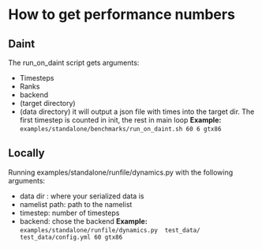 # How to get performance numbers

## Daint
The run_on_daint script gets arguments:
- Timesteps
- Ranks
- backend
- (target directory)
- (data directory)
it will output a json file with times into the target dir. The first timestep is counted in init, the rest in main loop
**Example:**
`examples/standalone/benchmarks/run_on_daint.sh 60 6 gtx86`
## Locally
Running examples/standalone/runfile/dynamics.py with the following arguments:
- data dir : where your serialized data is
- namelist path: path to the namelist
- timestep: number of timesteps
- backend: chose the backend
**Example:**
`examples/standalone/runfile/dynamics.py  test_data/ test_data/config.yml 60 gtx86`
